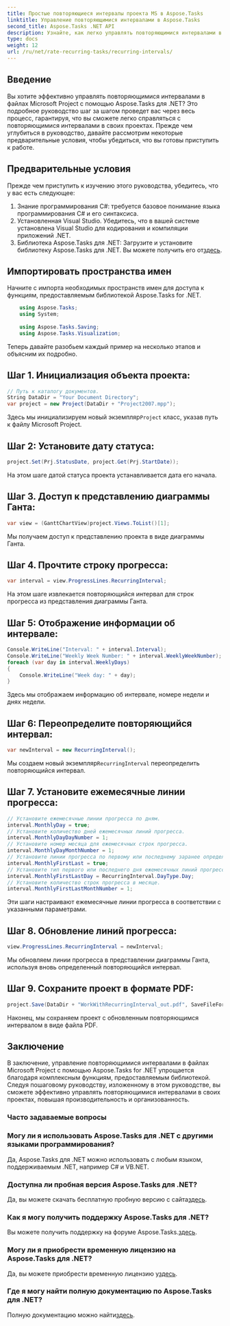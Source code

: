 ```yaml
---
title: Простые повторяющиеся интервалы проекта MS в Aspose.Tasks
linktitle: Управление повторяющимися интервалами в Aspose.Tasks
second_title: Aspose.Tasks .NET API
description: Узнайте, как легко управлять повторяющимися интервалами в MS Project с помощью Aspose.Tasks для .NET.
type: docs
weight: 12
url: /ru/net/rate-recurring-tasks/recurring-intervals/
---
```

## Введение
Вы хотите эффективно управлять повторяющимися интервалами в файлах Microsoft Project с помощью Aspose.Tasks для .NET? Это подробное руководство шаг за шагом проведет вас через весь процесс, гарантируя, что вы сможете легко справляться с повторяющимися интервалами в своих проектах. Прежде чем углубиться в руководство, давайте рассмотрим некоторые предварительные условия, чтобы убедиться, что вы готовы приступить к работе.
## Предварительные условия
Прежде чем приступить к изучению этого руководства, убедитесь, что у вас есть следующее:
1. Знание программирования C#: требуется базовое понимание языка программирования C# и его синтаксиса.
2. Установленная Visual Studio. Убедитесь, что в вашей системе установлена Visual Studio для кодирования и компиляции приложений .NET.
3. Библиотека Aspose.Tasks для .NET: Загрузите и установите библиотеку Aspose.Tasks для .NET. Вы можете получить его от[здесь](https://releases.aspose.com/tasks/net/).

## Импортировать пространства имен
Начните с импорта необходимых пространств имен для доступа к функциям, предоставляемым библиотекой Aspose.Tasks for .NET.
   
```csharp
    using Aspose.Tasks;
    using System;
    
    using Aspose.Tasks.Saving;
    using Aspose.Tasks.Visualization;
```
Теперь давайте разобьем каждый пример на несколько этапов и объясним их подробно.
## Шаг 1. Инициализация объекта проекта:
```csharp
// Путь к каталогу документов.
String DataDir = "Your Document Directory";
var project = new Project(DataDir + "Project2007.mpp");
```
 Здесь мы инициализируем новый экземпляр`Project` класс, указав путь к файлу Microsoft Project.
## Шаг 2: Установите дату статуса:
```csharp
project.Set(Prj.StatusDate, project.Get(Prj.StartDate));
```
На этом шаге датой статуса проекта устанавливается дата его начала.
## Шаг 3. Доступ к представлению диаграммы Ганта:
```csharp
var view = (GanttChartView)project.Views.ToList()[1];
```
Мы получаем доступ к представлению проекта в виде диаграммы Ганта.
## Шаг 4. Прочтите строку прогресса:
```csharp
var interval = view.ProgressLines.RecurringInterval;
```
На этом шаге извлекается повторяющийся интервал для строк прогресса из представления диаграммы Ганта.
## Шаг 5: Отображение информации об интервале:
```csharp
Console.WriteLine("Interval: " + interval.Interval);
Console.WriteLine("Weekly Week Number: " + interval.WeeklyWeekNumber);
foreach (var day in interval.WeeklyDays)
{
    Console.WriteLine("Week day: " + day);
}
```
Здесь мы отображаем информацию об интервале, номере недели и днях недели.
## Шаг 6: Переопределите повторяющийся интервал:
```csharp
var newInterval = new RecurringInterval();
```
 Мы создаем новый экземпляр`RecurringInterval` переопределить повторяющийся интервал.
## Шаг 7. Установите ежемесячные линии прогресса:
```csharp
// Установите ежемесячные линии прогресса по дням.
interval.MonthlyDay = true;
// Установите количество дней ежемесячных линий прогресса.
interval.MonthlyDayDayNumber = 1;
// Установите номер месяца для ежемесячных строк прогресса.
interval.MonthlyDayMonthNumber = 1;
// Установите линии прогресса по первому или последнему заранее определенному дню.
interval.MonthlyFirstLast = true;
// Установите тип первого или последнего дня ежемесячных линий прогресса.
interval.MonthlyFirstLastDay = RecurringInterval.DayType.Day;
// Установите количество строк прогресса в месяце.
interval.MonthlyFirstLastMonthNumber = 1;
```
Эти шаги настраивают ежемесячные линии прогресса в соответствии с указанными параметрами.
## Шаг 8. Обновление линий прогресса:
```csharp
view.ProgressLines.RecurringInterval = newInterval;
```
Мы обновляем линии прогресса в представлении диаграммы Ганта, используя вновь определенный повторяющийся интервал.
## Шаг 9. Сохраните проект в формате PDF:
```csharp
project.Save(DataDir + "WorkWithRecurringInterval_out.pdf", SaveFileFormat.Pdf);
```
Наконец, мы сохраняем проект с обновленным повторяющимся интервалом в виде файла PDF.

## Заключение
В заключение, управление повторяющимися интервалами в файлах Microsoft Project с помощью Aspose.Tasks for .NET упрощается благодаря комплексным функциям, предоставляемым библиотекой. Следуя пошаговому руководству, изложенному в этом руководстве, вы сможете эффективно управлять повторяющимися интервалами в своих проектах, повышая производительность и организованность.
### Часто задаваемые вопросы
### Могу ли я использовать Aspose.Tasks для .NET с другими языками программирования?
Да, Aspose.Tasks для .NET можно использовать с любым языком, поддерживаемым .NET, например C# и VB.NET.
### Доступна ли пробная версия Aspose.Tasks для .NET?
 Да, вы можете скачать бесплатную пробную версию с сайта[здесь](https://releases.aspose.com/).
### Как я могу получить поддержку Aspose.Tasks для .NET?
 Вы можете получить поддержку на форуме Aspose.Tasks.[здесь](https://forum.aspose.com/c/tasks/15).
### Могу ли я приобрести временную лицензию на Aspose.Tasks для .NET?
 Да, вы можете приобрести временную лицензию у[здесь](https://purchase.aspose.com/temporary-license/).
### Где я могу найти полную документацию по Aspose.Tasks для .NET?
 Полную документацию можно найти[здесь](https://reference.aspose.com/tasks/net/).